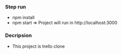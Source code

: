 ### Step run
- npm install
- npm start
=> Project will run in http://localhost:3000
### Decripsion
- This project is trello clone
